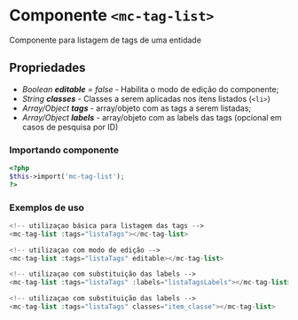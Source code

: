 # Componente `<mc-tag-list>`
Componente para listagem de tags de uma entidade
  
## Propriedades
- *Boolean **editable** = false* - Habilita o modo de edição do componente;
- *String **classes*** - Classes a serem aplicadas nos itens listados (`<li>`)
- *Array/Object **tags*** - array/objeto com as tags a serem listadas;
- *Array/Object **labels*** - array/objeto com as labels das tags (opcional em casos de pesquisa por ID)

### Importando componente
```PHP
<?php 
$this->import('mc-tag-list');
?>
```
### Exemplos de uso
```PHP
<!-- utilizaçao básica para listagem das tags -->
<mc-tag-list :tags="listaTags"></mc-tag-list>

<!-- utilizaçao com modo de edição -->
<mc-tag-list :tags="listaTags" editable></mc-tag-list>

<!-- utilizaçao com substituição das labels -->
<mc-tag-list :tags="listaTags" :labels="listaTagsLabels"></mc-tag-list>

<!-- utilizaçao com substituição das labels -->
<mc-tag-list :tags="listaTags" classes="item_classe"></mc-tag-list>

```
